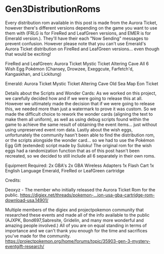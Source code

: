 # Gen3DistributionRoms

Every distribution rom available in this post is made from the Aurora Ticket, however there's different versions depending on the game you want to use them with (FRLG is for FireRed and LeafGreen versions, and EMER is for Emerald version.). They'll have their each "Now Sending" messages to prevent confusion. However please note that you can't use Emerald's Aurora Ticket distribution on FireRed and LeafGreen versions... even though that would be exciting!

FireRed and LeafGreen:
Aurora Ticket
Mystic Ticket
Altering Cave
All 6 Wish Egg Pokémon (Chansey, Drowzee, Exeggcute, Farfetch'd, Kangaskhan, and Lickitung)

Emerald:
Aurora Ticket
Mystic Ticket
Altering Cave
Old Sea Map
Eon Ticket

Details about the Scripts and Wonder Cards:
As we worked on this project, we carefully decided how and if we were going to release this at all. However we ultimately made the decision that if we were going to release this, we needed more than just a watermark to prove it was custom. So we made the difficult choice to rework the wonder cards (aligning the text to make them all uniform), as well as using debug scripts found within the game to achieve the same result of obtaining the event items... just without using unpreserved event rom data. Lastly about the wish eggs, unfortunately the community hasn't been able to find the distribution rom, or the scripts alongside the wonder card... so we had to use the Pokémon Egg Gift (extended) script made by Suloku! The original rom for the wish eggs had a randomization function that as of this post hasn't been recreated, so we decided to still include all 6 separately in their own roms.

Equipment Required:
2x GBA's
2x GBA Wireless Adapters
1x Flash Cart
1x English Language Emerald, FireRed or LeafGreen cartridge


Credits:

Deoxyz - The member who initially released the Aurora Ticket Rom for the public. https://digiex.net/threads/pokemon-...ion-usa-gba-cartridge-rom-download-usa.14901/

Multiple members of the digiex and projectpokemon community that researched these events and made all of the info available to the public (AJXPK, Bond697,Sabresite, Gridelin, and many more wonderful and amazing people involved.) All of you are on equal standing in terms of importance and we can't thank you enough for the time and sacrifices you've made for the community. https://projectpokemon.org/home/forums/topic/35903-gen-3-mystery-eventgift-research/
